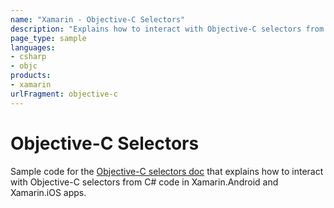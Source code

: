 ```yaml
---
name: "Xamarin - Objective-C Selectors"
description: "Explains how to interact with Objective-C selectors from C# code in Xamarin Android and iOS apps"
page_type: sample
languages:
- csharp
- objc
products:
- xamarin
urlFragment: objective-c
---
```

# Objective-C Selectors

Sample code for the [Objective-C selectors doc](https://docs.microsoft.com/xamarin/ios/internals/objective-c-selectors) that explains how to interact with Objective-C selectors from C# code in Xamarin.Android and Xamarin.iOS apps.

